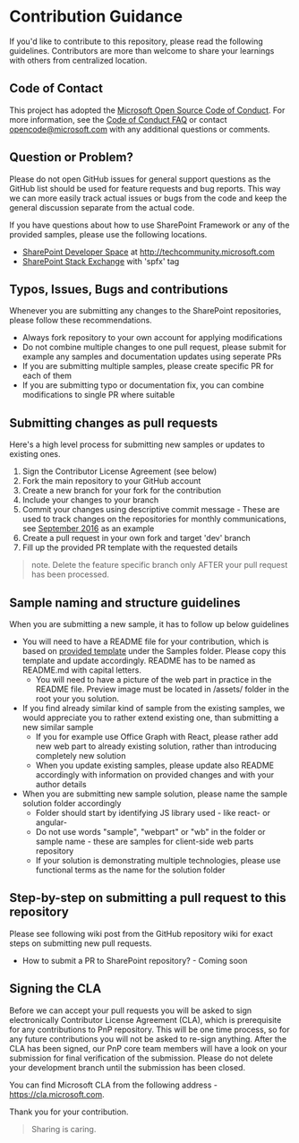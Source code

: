 # Contribution Guidance
If you'd like to contribute to this repository, please read the following guidelines. Contributors are more than welcome to share your learnings with others from centralized location.

## Code of Contact
This project has adopted the [Microsoft Open Source Code of Conduct](https://opensource.microsoft.com/codeofconduct/).
For more information, see the [Code of Conduct FAQ](https://opensource.microsoft.com/codeofconduct/faq/)
or contact [opencode@microsoft.com](mailto:opencode@microsoft.com) with any additional questions or comments.

## Question or Problem?
Please do not open GitHub issues for general support questions as the GitHub list should be used for feature requests and bug reports. This way we can more easily track actual issues or bugs from the code and keep the general discussion separate from the actual code.  

If you have questions about how to use SharePoint Framework or any of the provided samples, please use the following locations.

* [SharePoint Developer Space](http://aka.ms/SPPnP-Community) at http://techcommunity.microsoft.com
* [SharePoint Stack Exchange](http://sharepoint.stackexchange.com/) with 'spfx' tag

## Typos, Issues, Bugs and contributions
Whenever you are submitting any changes to the SharePoint repositories, please follow these recommendations.

* Always fork repository to your own account for applying modifications
* Do not combine multiple changes to one pull request, please submit for example any samples and documentation updates using seperate PRs
* If you are submitting multiple samples, please create specific PR for each of them
* If you are submitting typo or documentation fix, you can combine modifications to single PR where suitable

## Submitting changes as pull requests
Here's a high level process for submitting new samples or updates to existing ones.

1. Sign the Contributor License Agreement (see below)
2. Fork the main repository to your GitHub account
3. Create a new branch for your fork for the contribution
4. Include your changes to your branch
5. Commit your changes using descriptive commit message - These are used to track changes on the repositories for monthly communications, see [September 2016](dev.office.com/blogs/PnP-September-2016-Release) as an example
6. Create a pull request in your own fork and target 'dev' branch
7. Fill up the provided PR template with the requested details

> note. Delete the feature specific branch only AFTER your pull request has been processed.

## Sample naming and structure guidelines
When you are submitting a new sample, it has to follow up below guidelines

- You will need to have a README file for your contribution, which is based on [provided template](../samples/README-template.md) under the Samples folder. Please copy this template and update accordingly. README has to be named as README.md with capital letters.
    - You will need to have a picture of the web part in practice in the README file. Preview image must be located in /assets/ folder in the root your you solution.
- If you find already similar kind of sample from the existing samples, we would appreciate you to rather extend existing one, than submitting a new similar sample
    - If you for example use Office Graph with React, please rather add new web part to already existing solution, rather than introducing completely new solution
    - When you update existing samples, please update also README accordingly with information on provided changes and with your author details
- When you are submitting new sample solution, please name the sample solution folder accordingly
    - Folder should start by identifying JS library used - like react- or angular-
    - Do not use words "sample", "webpart" or "wb" in the folder or sample name - these are samples for client-side web parts repository
    - If your solution is demonstrating multiple technologies, please use functional terms as the name for the solution folder

## Step-by-step on submitting a pull request to this repository
Please see following wiki post from the GitHub repository wiki for exact steps on submitting new pull requests. 

* How to submit a PR to SharePoint repository? - Coming soon

## Signing the CLA
Before we can accept your pull requests you will be asked to sign electronically Contributor License Agreement (CLA), which is prerequisite for any contributions to PnP repository. This will be one time process, so for any future contributions you will not be asked to re-sign anything. After the CLA has been signed, our PnP core team members will have a look on your submission for final verification of the submission. Please do not delete your development branch until the submission has been closed.

You can find Microsoft CLA from the following address - https://cla.microsoft.com. 

Thank you for your contribution. 

> Sharing is caring. 